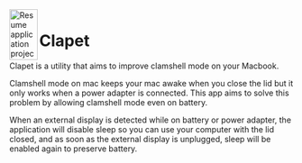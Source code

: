 <img align="left" width="50" height="90" src="https://raw.githubusercontent.com/mbenoukaiss/test/main/icon.svg" alt="Resume application project app icon">
<h1 height="70">Clapet</h1>

Clapet is a utility that aims to improve clamshell mode on your Macbook.

Clamshell mode on mac keeps your mac awake when you close the lid but it 
only works when a power adapter is connected. This app aims to solve this
problem by allowing clamshell mode even on battery.

When an external display is detected while on battery or power adapter, the application will 
disable sleep so you can use your computer with the lid closed, and as soon as the external 
display is unplugged, sleep will be enabled again to preserve battery.
